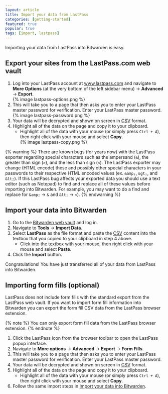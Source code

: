 ```yaml
---
layout: article
title: Import your data from LastPass
categories: [getting-started]
featured: true
popular: true
tags: [import, lastpass]
---
```


Importing your data from LastPass into Bitwarden is easy. 

## Export your sites from the LastPass.com web vault

1. Log into your LastPass account at www.lastpass.com and navigate to **More Options** (at the very bottom of the left sidebar menu) &rarr; **Advanced** &rarr; **Export**.<br />
   {% image lastpass-options.png %}
2. This will take you to a page that then asks you to enter your LastPass master password for verification. Enter your LastPass master password.<br />
   {% image lastpass-password.png %}
3. Your data will be decrypted and shown on screen in [CSV][csv] format.
4. Highlight all of the data on the page and copy it to your clipboard.
   - Highlight all of the data with your mouse (or simply press <code>Ctrl + A</code>), then right click with your mouse and select **Copy**.<br />
   {% image lastpass-copy.png %}

{% warning %}
There are known bugs (for years now) with the LastPass exporter regarding special characters such as the ampersand (<code>&amp;</code>), the greater than sign (<code>&gt;</code>), and the less than sign (<code>&lt;</code>). The LastPass exporter may change (HTML encode) these and possibly other special characters in your passwords to their respective HTML encoded values (ex. <code>&amp;amp;</code>, <code>&amp;gt;</code>, and <code>&amp;lt;</code>). If this LastPass bug affects your exported data you should use a text editor (such as Notepad) to find and replace all of these values before importing into Bitwarden. For example, you may want to do a find and replace for <code>&amp;amp;</code> &rarr; <code>&amp;</code> and <code>&amp;lt;</code> &rarr; <code>&lt;</code>).
{% endwarning %}

## Import your data into Bitwarden

1. Go to the [Bitwarden web vault][bitwarden-vault] and log in.
2. Navigate to **Tools** &rarr; **Import Data**.
3. Select **LastPass** as the file format and paste the [CSV][csv] content into the textbox that you copied to your clipboard in step 4 above.
   - Click into the textbox with your mouse, then right click with your mouse and select **Paste**.
4. Click the **Import** button.

Congratulations! You have just transferred all of your data from LastPass into Bitwarden.

## Importing form fills (optional)

LastPass does not include form fills with the standard export from the LastPass web vault. If you want to import form fill information into Bitwarden you can export the form fill CSV data from the LastPass browser extension.

{% note %}
You can only export form fill data from the LastPass browser extension.
{% endnote %}

1. Click the LastPass icon from the browser toolbar to open the LastPass popup interface.
2. Navigate to **More options** &rarr; **Advanced** &rarr; **Export** &rarr; **Form Fills**.
3. This will take you to a page that then asks you to enter your LastPass master password for verification. Enter your LastPass master password.
4. Your data will be decrypted and shown on screen in [CSV][csv] format.
5. Highlight all of the data on the page and copy it to your clipboard.
   - Highlight all of the data with your mouse (or simply press <code>Ctrl + A</code>), then right click with your mouse and select **Copy**.
6. Follow the same import steps in [Import your data into Bitwarden](#import-your-data-into-bitwarden).

[csv]: https://en.wikipedia.org/wiki/Comma-separated_values
[bitwarden-vault]: https://vault.bitwarden.com
